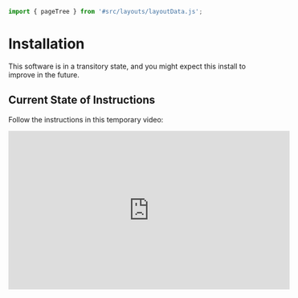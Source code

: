 ```js server
import { pageTree } from '#src/layouts/layoutData.js';
```

# Installation

This software is in a transitory state, and you might expect this install to improve in the future.

## Current State of Instructions

Follow the instructions in this temporary video:

<iframe width="560" height="315" src="https://www.youtube.com/embed/kfkL4Ro5v5I" title="YouTube video player" frameborder="0" allow="accelerometer; autoplay; clipboard-write; encrypted-media; gyroscope; picture-in-picture; web-share" allowfullscreen></iframe>
